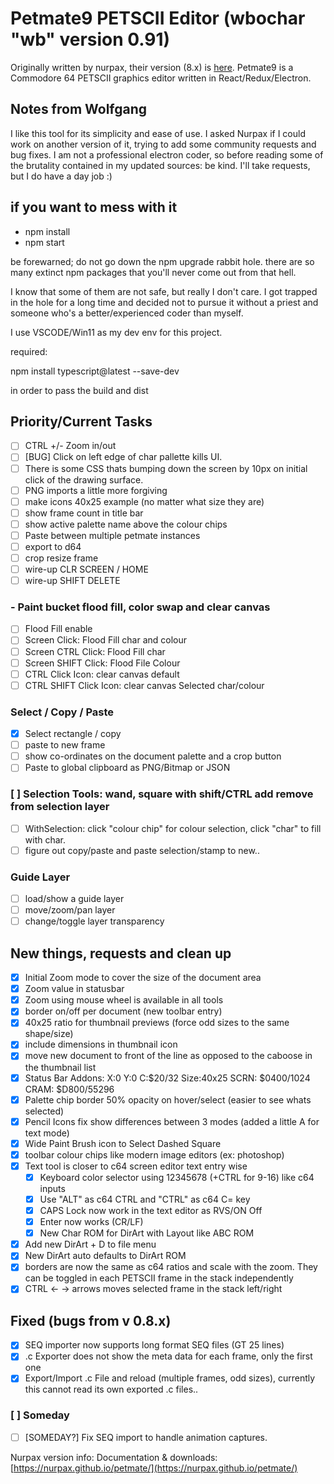 # Petmate9 PETSCII Editor (wbochar "wb" version 0.91)

Originally written by nurpax, their version (8.x) is [here](https://nurpax.github.io/petmate/).
Petmate9 is a Commodore 64 PETSCII graphics editor written in React/Redux/Electron.

## Notes from Wolfgang

I like this tool for its simplicity and ease of use. I asked Nurpax if I could work on another version of it, trying to add some community requests and bug fixes. I am not a professional electron coder, so before reading some of the brutality contained in my updated sources: be kind. I'll take requests, but I do have a day job :)

## if you want to mess with it

- npm install
- npm start

be forewarned; do not go down the npm upgrade rabbit hole. there are so many extinct npm packages that you'll never come out from that hell.

I know that some of them are not safe, but really I don't care. I got trapped in the hole for a long time and decided not to pursue it without a priest and someone who's a better/experienced coder than myself.

I use VSCODE/Win11 as my dev env for this project.

required:

npm install typescript@latest --save-dev

in order to pass the build and dist

## Priority/Current Tasks

- [ ] CTRL +/- Zoom in/out
- [ ] [BUG] Click on left edge of char pallette kills UI.
- [ ] There is some CSS thats bumping down the screen by 10px on initial click of the drawing surface.
- [ ] PNG imports a little more forgiving
- [ ] make icons 40x25 example (no matter what size they are)
- [ ] show frame count in title bar
- [ ] show active palette name above the colour chips
- [ ] Paste between multiple petmate instances
- [ ] export to d64
- [ ] crop resize frame
- [ ] wire-up CLR SCREEN / HOME
- [ ] wire-up SHIFT DELETE

### - Paint bucket flood fill, color swap and clear canvas

- [ ] Flood Fill enable
- [ ] Screen Click: Flood Fill char and colour
- [ ] Screen CTRL Click: Flood Fill char
- [ ] Screen SHIFT Click: Flood File Colour
- [ ] CTRL Click Icon: clear canvas default
- [ ] CTRL SHIFT Click Icon: clear canvas Selected char/colour

### Select / Copy / Paste

- [x] Select rectangle / copy
- [ ] paste to new frame
- [ ] show co-ordinates on the document palette and a crop button
- [ ] Paste to global clipboard as PNG/Bitmap or JSON

### [ ] Selection Tools: wand, square with shift/CTRL add remove from selection layer

- [ ] WithSelection: click "colour chip" for colour selection, click "char" to fill with char.
- [ ] figure out copy/paste and paste selection/stamp to new..

### Guide Layer

- [ ] load/show a guide layer
- [ ] move/zoom/pan layer
- [ ] change/toggle layer transparency

## New things, requests and clean up

- [x] Initial Zoom mode to cover the size of the document area
- [x] Zoom value in statusbar
- [x] Zoom using mouse wheel is available in all tools
- [x] border on/off per document (new toolbar entry)
- [x] 40x25 ratio for thumbnail previews (force odd sizes to the same shape/size)
- [x] include dimensions in thumbnail icon
- [x] move new document to front of the line as opposed to the caboose in the thumbnail list
- [x] Status Bar Addons: X:0 Y:0 C:$20/32 Size:40x25 SCRN: $0400/1024 CRAM: $D800/55296
- [x] Palette chip border 50% opacity on hover/select (easier to see whats selected)
- [x] Pencil Icons fix show differences between 3 modes (added a little A for text mode)
- [x] Wide Paint Brush icon to Select Dashed Square
- [x] toolbar colour chips like modern image editors (ex: photoshop)
- [x] Text tool is closer to c64 screen editor text entry wise
  - [x] Keyboard color selector using 12345678 (+CTRL for 9-16) like c64 inputs
  - [x] Use "ALT" as c64 CTRL and "CTRL" as c64 C= key
  - [x] CAPS Lock now work in the text editor as RVS/ON Off
  - [x] Enter now works (CR/LF)
  - [x] New Char ROM for DirArt with Layout like ABC ROM
- [x] Add new DirArt + D to file menu
- [x] New DirArt auto defaults to DirArt ROM
- [x] borders are now the same as c64 ratios and scale with the zoom. They can be toggled in each PETSCII frame in the stack independently
- [x] CTRL <- -> arrows moves selected frame in the stack left/right

## Fixed (bugs from v 0.8.x)

- [x] SEQ importer now supports long format SEQ files (GT 25 lines)
- [x] .c Exporter does not show the meta data for each frame, only the first one
- [x] Export/Import .c File and reload (multiple frames, odd sizes), currently this cannot read its own exported .c files..

### [ ] Someday

- [ ] [SOMEDAY?] Fix SEQ import to handle animation captures.

Nurpax version info:
Documentation & downloads: [https://nurpax.github.io/petmate/](https://nurpax.github.io/petmate/)
